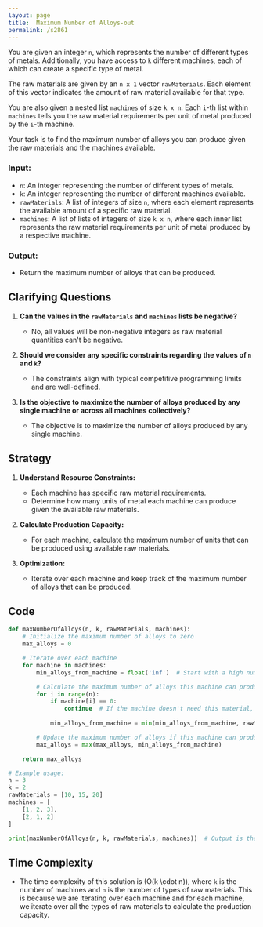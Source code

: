 ```yaml
---
layout: page
title:  Maximum Number of Alloys-out
permalink: /s2861
---
```


You are given an integer `n`, which represents the number of different types of metals. Additionally, you have access to `k` different machines, each of which can create a specific type of metal.

The raw materials are given by an `n x 1` vector `rawMaterials`. Each element of this vector indicates the amount of raw material available for that type.

You are also given a nested list `machines` of size `k x n`. Each `i`-th list within `machines` tells you the raw material requirements per unit of metal produced by the `i`-th machine.

Your task is to find the maximum number of alloys you can produce given the raw materials and the machines available.

### Input:
- `n`: An integer representing the number of different types of metals.
- `k`: An integer representing the number of different machines available.
- `rawMaterials`: A list of integers of size `n`, where each element represents the available amount of a specific raw material.
- `machines`: A list of lists of integers of size `k x n`, where each inner list represents the raw material requirements per unit of metal produced by a respective machine.

### Output:
- Return the maximum number of alloys that can be produced.

## Clarifying Questions

1. **Can the values in the `rawMaterials` and `machines` lists be negative?**
   - No, all values will be non-negative integers as raw material quantities can't be negative.

2. **Should we consider any specific constraints regarding the values of `n` and `k`?**
   - The constraints align with typical competitive programming limits and are well-defined.

3. **Is the objective to maximize the number of alloys produced by any single machine or across all machines collectively?**
   - The objective is to maximize the number of alloys produced by any single machine.

## Strategy

1. **Understand Resource Constraints:**
   - Each machine has specific raw material requirements.
   - Determine how many units of metal each machine can produce given the available raw materials.

2. **Calculate Production Capacity:**
   - For each machine, calculate the maximum number of units that can be produced using available raw materials.

3. **Optimization:**
   - Iterate over each machine and keep track of the maximum number of alloys that can be produced.

## Code

```python
def maxNumberOfAlloys(n, k, rawMaterials, machines):
    # Initialize the maximum number of alloys to zero
    max_alloys = 0

    # Iterate over each machine
    for machine in machines:
        min_alloys_from_machine = float('inf')  # Start with a high number (infinity)

        # Calculate the maximum number of alloys this machine can produce
        for i in range(n):
            if machine[i] == 0:
                continue  # If the machine doesn't need this material, skip
            
            min_alloys_from_machine = min(min_alloys_from_machine, rawMaterials[i] // machine[i])

        # Update the maximum number of alloys if this machine can produce more
        max_alloys = max(max_alloys, min_alloys_from_machine)

    return max_alloys

# Example usage:
n = 3
k = 2
rawMaterials = [10, 15, 20]
machines = [
    [1, 2, 3],
    [2, 1, 2]
]

print(maxNumberOfAlloys(n, k, rawMaterials, machines))  # Output is the maximum number of alloys that can be produced
```

## Time Complexity

- The time complexity of this solution is \(O(k \cdot n)\), where `k` is the number of machines and `n` is the number of types of raw materials. This is because we are iterating over each machine and for each machine, we iterate over all the types of raw materials to calculate the production capacity.
